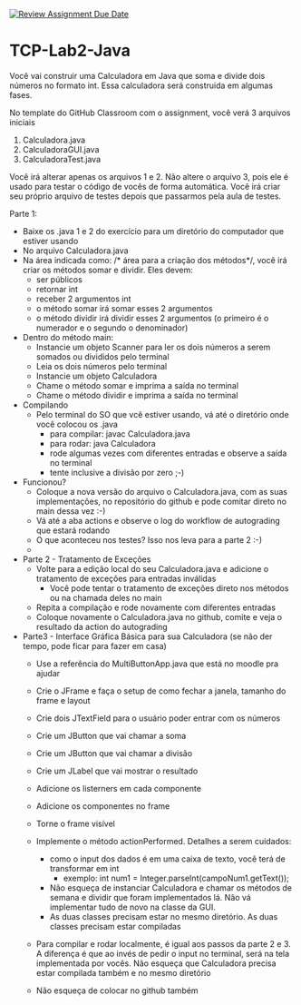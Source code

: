 [![Review Assignment Due Date](https://classroom.github.com/assets/deadline-readme-button-22041afd0340ce965d47ae6ef1cefeee28c7c493a6346c4f15d667ab976d596c.svg)](https://classroom.github.com/a/2cQprbxA)
# TCP-Lab2-Java

Você vai construir uma Calculadora em Java que soma e divide dois números no formato int.
Essa calculadora será construida em algumas fases.

No template do GitHub Classroom com o assignment, você verá 3 arquivos iniciais
1. Calculadora.java
2. CalculadoraGUI.java
3. CalculadoraTest.java

Você irá alterar apenas os arquivos 1 e 2. Não altere o arquivo 3, pois ele é usado para testar o código de vocês de forma automática. Você irá criar seu próprio arquivo de testes depois que passarmos pela aula de testes. 

Parte 1: 
- Baixe os .java 1 e 2 do exercício para um diretório do computador que estiver usando
- No arquivo Calculadora.java
- Na área indicada como: /* área para a criação dos métodos*/, você irá criar os métodos somar e dividir. Eles devem:
    - ser públicos
    - retornar int
    - receber 2 argumentos int
    - o método somar irá somar esses 2 argumentos
    - o método dividir irá dividir esses 2 argumentos (o primeiro é o numerador e o segundo o denominador)
- Dentro do método main:
    - Instancie um objeto Scanner para ler os dois números  a serem somados ou divididos pelo terminal
    - Leia os dois números pelo terminal
    - Instancie um objeto Calculadora
    - Chame o método somar e imprima a saída no terminal
    - Chame o método dividir e imprima a saída no terminal
- Compilando
    - Pelo terminal do SO que vcê estiver usando, vá até o diretório onde você colocou os .java
        - para compilar: javac Calculadora.java
        - para rodar: java Calculadora
        - rode algumas vezes com diferentes entradas e observe a saída no terminal
        - tente inclusive a divisão por zero ;-)
- Funcionou?
    - Coloque a nova versão do arquivo o Calculadora.java, com as suas implementações, no repositório do github e pode comitar direto no main dessa vez :-) 
    - Vá até a aba actions e observe o log do workflow de autograding que estará rodando
    - O que aconteceu nos testes? Isso nos leva para a parte 2 :-)
    - 
- Parte 2 - Tratamento de Exceções
    - Volte para a edição local do seu Calculadora.java e adicione o tratamento de exceções para entradas inválidas
        - Você pode tentar o tratamento de exceções direto nos métodos ou na chamada deles no main
    - Repita a compilação e rode novamente com diferentes entradas
    - Coloque novamente o Calculadora.java no github, comite e veja o resultado da action do autograding
- Parte3 - Interface Gráfica Básica para sua Calculadora (se não der tempo, pode ficar para fazer em casa)
    - Use a referência do MultiButtonApp.java que está no moodle pra ajudar
    - Crie o JFrame e faça o setup de como fechar a janela, tamanho do frame e layout
    - Crie dois JTextField para o usuário poder entrar com os números
    - Crie um JButton que vai chamar a soma
    - Crie um JButton que vai chamar a divisão
    - Crie um JLabel que vai mostrar o resultado
    - Adicione os listerners em cada componente
    - Adicione os componentes no frame
    - Torne o frame visível
    - Implemente o método actionPerformed. Detalhes a serem cuidados:
        - como o input dos dados é em uma caixa de texto, você terá de transformar em int
            - exemplo: int num1 = Integer.parseInt(campoNum1.getText()); 
        - Não esqueça de instanciar Calculadora e chamar os métodos de semana e dividir que foram implementados lá. Não vá implementar tudo de novo na classe da GUI.
        - As duas classes precisam estar no mesmo diretório. As duas classes precisam estar compiladas 

    - Para compilar e rodar localmente, é igual aos passos da parte 2 e 3. A diferença é que ao invés de pedir o input no terminal, será na tela implementada por vocês. Não esqueça que Calculadora precisa estar compilada também e no mesmo diretório
    - Não esqueça de colocar no github também
 
